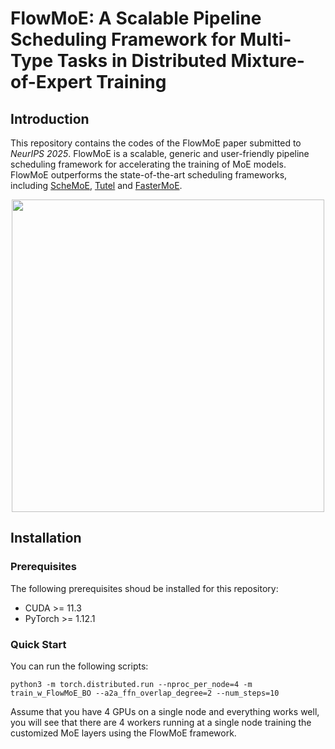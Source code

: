 # FlowMoE: A Scalable Pipeline Scheduling Framework for Multi-Type Tasks in Distributed Mixture-of-Expert Training #  
## Introduction ##
This repository contains the codes of the FlowMoE paper submitted to *NeurIPS 2025*. FlowMoE is a scalable, generic and user-friendly pipeline scheduling framework for accelerating the training of MoE models. FlowMoE outperforms the state-of-the-art scheduling frameworks, including [ScheMoE](https://github.com/Fragile-azalea/ScheMoE), [Tutel](https://github.com/microsoft/tutel) and [FasterMoE](https://github.com/thu-pacman/FasterMoE).  
<div align=center><img src="system%20workflow.png" width="500"/></div> 

## Installation ##
### Prerequisites ###
The following prerequisites shoud be installed for this repository:  
* CUDA >= 11.3  
* PyTorch >= 1.12.1  
### Quick Start ###
You can run the following scripts:  
```
python3 -m torch.distributed.run --nproc_per_node=4 -m train_w_FlowMoE_BO --a2a_ffn_overlap_degree=2 --num_steps=10
```  
Assume that you have 4 GPUs on a single node and everything works well, you will see that there are 4 workers running at a single node training the customized MoE layers using the FlowMoE framework.
